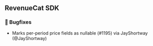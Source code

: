 ## RevenueCat SDK
### 🐞 Bugfixes
* Marks per-period price fields as nullable (#1195) via JayShortway (@JayShortway)
